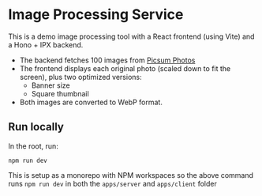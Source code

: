 # Image Processing Service

This is a demo image processing tool with a React frontend (using Vite) and a Hono + IPX backend.

-   The backend fetches 100 images from [Picsum Photos](https://picsum.photos/)
-   The frontend displays each original photo (scaled down to fit the screen), plus two optimized versions:
    -   Banner size
    -   Square thumbnail
-   Both images are converted to WebP format.

## Run locally

In the root, run:

```
npm run dev
```

This is setup as a monorepo with NPM workspaces so the above command runs `npm run dev` in both the `apps/server` and `apps/client` folder
